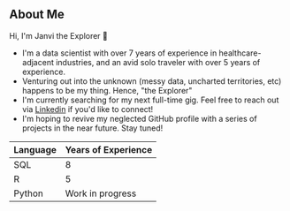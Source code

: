 ## About Me

Hi, I'm Janvi the Explorer 👋 

- I'm a data scientist with over 7 years of experience in healthcare-adjacent industries, and an avid solo traveler with over 5 years of experience. 
- Venturing out into the unknown (messy data, uncharted territories, etc) happens to be my thing. Hence, "the Explorer"
- I'm currently searching for my next full-time gig. Feel free to reach out via [Linkedin](https://www.linkedin.com/in/jnerurkar/) if you'd like to connect!
- I'm hoping to revive my neglected GitHub profile with a series of projects in the near future. Stay tuned!

| Language | Years of Experience | 
|----------|---------------------|
| SQL      | 8                   | 
| R        | 5                   |
| Python   | Work in progress    |

<!--
**jnerurkar/jnerurkar** is a ✨ _special_ ✨ repository because its `README.md` (this file) appears on your GitHub profile.

Here are some ideas to get you started:

- 🔭 I’m currently working on ...
- 🌱 I’m currently learning ...
- 👯 I’m looking to collaborate on ...
- 🤔 I’m looking for help with ...
- 💬 Ask me about ...
- 📫 How to reach me: ...
- 😄 Pronouns: ...
- ⚡ Fun fact: ...
-->
